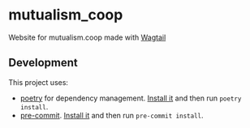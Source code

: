 # mutualism_coop
Website for mutualism.coop made with [Wagtail](https://wagtail.io)

## Development
This project uses:
* [poetry](https://python-poetry.org/) for dependency management.
[Install it](https://python-poetry.org/docs/#installation) and then run `poetry install`.
* [pre-commit](https://pre-commit.com).
[Install it](https://pre-commit.com/#install) and then run `pre-commit install`.
